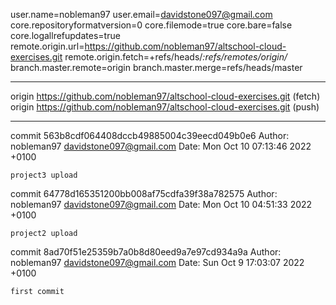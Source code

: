 user.name=nobleman97
user.email=davidstone097@gmail.com
core.repositoryformatversion=0
core.filemode=true
core.bare=false
core.logallrefupdates=true
remote.origin.url=https://github.com/nobleman97/altschool-cloud-exercises.git
remote.origin.fetch=+refs/heads/*:refs/remotes/origin/*
branch.master.remote=origin
branch.master.merge=refs/heads/master

---

origin	https://github.com/nobleman97/altschool-cloud-exercises.git (fetch)
origin	https://github.com/nobleman97/altschool-cloud-exercises.git (push)

---

commit 563b8cdf064408dccb49885004c39eecd049b0e6
Author: nobleman97 <davidstone097@gmail.com>
Date:   Mon Oct 10 07:13:46 2022 +0100

    project3 upload

commit 64778d165351200bb008af75cdfa39f38a782575
Author: nobleman97 <davidstone097@gmail.com>
Date:   Mon Oct 10 04:51:33 2022 +0100

    project2 upload

commit 8ad70f51e25359b7a0b8d80eed9a7e97cd934a9a
Author: nobleman97 <davidstone097@gmail.com>
Date:   Sun Oct 9 17:03:07 2022 +0100

    first commit
